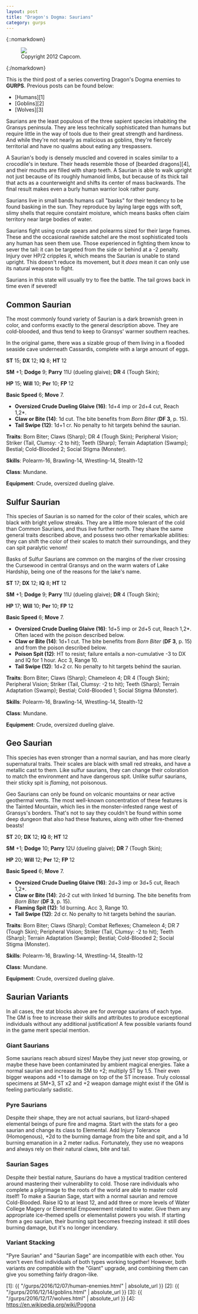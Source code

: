 ```yaml
---
layout: post
title: "Dragon's Dogma: Saurians"
category: gurps
---
```


{::nomarkdown}
<figure>
  <img src="{{ "/assets/DDENEMIES.jpg" | absolute_url }}"/>
  <figcaption>Copyright 2012 Capcom.</figcaption>
</figure>
{:/nomarkdown}


This is the third post of a series converting Dragon's Dogma enemies to
**GURPS**. Previous posts can be found below:

- [Humans][1]
- [Goblins][2]
- [Wolves][3]

Saurians are the least populous of the three sapient species inhabiting the
Gransys peninsula. They are less technically sophisticated than humans but
require little in the way of tools due to their great strength and
hardiness. And while they're not nearly as malicious as goblins, they're
fiercely territorial and have no qualms about eating any trespassers.

A Saurian's body is densely muscled and covered in scales similar to a
crocodile's in texture. Their heads resemble those of [bearded dragons][4], and
their mouths are filled with sharp teeth. A Saurian is able to walk upright not
just because of its roughly humanoid limbs, but because of its thick tail that
acts as a counterweight and shifts its center of mass backwards. The final
result makes even a burly human warrior look rather puny.

Saurians live in small bands humans call "basks" for their tendency to be found
basking in the sun. They reproduce by laying large eggs with soft, slimy
shells that require constaint moisture, which means basks often claim territory
near large bodies of water.

Saurians fight using crude spears and polearms sized for their large
frames. These and the occasional rawhide satchel are the most sophisticated
tools any human has seen them use. Those experienced in fighting them know to
sever the tail: it can be targeted from the side or behind at a -2
penalty. Injury over HP/2 cripples it, which means the Saurian is unable to
stand upright. This doesn't reduce its movement, but it _does_ mean it can only
use its natural weapons to fight.

Saurians in this state will usually try to flee the battle. The tail grows back
in time even if severed!

## Common Saurian

The most commonly found variety of Saurian is a dark brownish green in color,
and conforms exactly to the general description above. They are cold-blooded,
and thus tend to keep to Gransys' warmer southern reaches.

In the original game, there was a sizable group of them living in a flooded
seaside cave underneath Cassardis, complete with a large amount of eggs.

**ST** 15; **DX** 12; **IQ** 8; **HT** 12

**SM** +1; **Dodge** 9; **Parry** 11U (dueling glaive); **DR** 4 (Tough Skin);

**HP** 15; **Will** 10; **Per** 10; **FP** 12

**Basic Speed** 6; **Move** 7.

- **Oversized Crude Dueling Glaive (16)**: 1d+4 imp or 2d+4 cut, Reach 1,2*.
- **Claw or Bite (14)**: 1d cut. The bite benefits from _Born Biter_ (**DF 3**,
  p. 15).
- **Tail Swipe (12)**: 1d+1 cr. No penalty to hit targets behind the saurian.

**Traits**: Born Biter; Claws (Sharp); DR 4 (Tough Skin); Peripheral Vision;
Striker (Tail, Clumsy: -2 to hit); Teeth (Sharp); Terrain Adaptation (Swamp);
Bestial; Cold-Blooded 2; Social Stigma (Monster).

**Skills**: Polearm-16, Brawling-14, Wrestling-14, Stealth-12

**Class**: Mundane.

**Equipment**: Crude, oversized dueling glaive.

## Sulfur Saurian

This species of Saurian is so named for the color of their scales, which are
black with bright yellow streaks. They are a little more tolerant of the cold
than Common Saurians, and thus live further north. They share the same general
traits described above, and possess two other remarkable abilities: they can
shift the color of their scales to match their surroundings, and they can spit
paralytic venom!

Basks of Sulfur Saurians are common on the margins of the river crossing the
Cursewood in central Gransys and on the warm waters of Lake Hardship, being one
of the reasons for the lake's name.

**ST** 17; **DX** 12; **IQ** 8; **HT** 12

**SM** +1; **Dodge** 9; **Parry** 11U (dueling glaive); **DR** 4 (Tough Skin);

**HP** 17; **Will** 10; **Per** 10; **FP** 12

**Basic Speed** 6; **Move** 7.

- **Oversized Crude Dueling Glaive (16)**: 1d+5 imp or 2d+5 cut, Reach
  1,2*. Often laced with the poison described below.
- **Claw or Bite (14)**: 1d+1 cut. The bite benefits from _Born Biter_ (**DF
  3**, p. 15) and from the poison described below.
- **Poison Spit (12)**: HT to resist; failure entails a non-cumulative -3 to DX
  and IQ for 1 hour. Acc 3, Range 10.
- **Tail Swipe (12)**: 1d+2 cr. No penalty to hit targets behind the saurian.

**Traits**: Born Biter; Claws (Sharp); Chameleon 4; DR 4 (Tough Skin);
Peripheral Vision; Striker (Tail, Clumsy: -2 to hit); Teeth (Sharp); Terrain
Adaptation (Swamp); Bestial; Cold-Blooded 1; Social Stigma (Monster).

**Skills**: Polearm-16, Brawling-14, Wrestling-14, Stealth-12

**Class**: Mundane.

**Equipment**: Crude, oversized dueling glaive.

## Geo Saurian

This species has even stronger than a normal saurian, and has more clearly
supernatural traits. Their scales are black with small red streaks, and have a
metallic cast to them. Like sulfur saurians, they can change their coloration to
match the environment and have dangerous spit. Unlike sulfur saurians, their
sticky spit is _flaming_, not poisonous.

Geo Saurians can only be found on volcanic mountains or near active geothermal
vents. The most well-known concentration of these features is the Tainted
Mountain, which lies in the monster-infested range west of Gransys's
borders. That's not to say they couldn't be found within some deep dungeon that
also had these features, along with other fire-themed beasts!

**ST** 20; **DX** 12; **IQ** 8; **HT** 12

**SM** +1; **Dodge** 10; **Parry** 12U (dueling glaive); **DR** 7 (Tough Skin);

**HP** 20; **Will** 12; **Per** 12; **FP** 12

**Basic Speed** 6; **Move** 7.

- **Oversized Crude Dueling Glaive (16)**: 2d+3 imp or 3d+5 cut, Reach
  1,2*.
- **Claw or Bite (14)**: 2d-2 cut with linked 1d burning. The bite benefits from
  _Born Biter_ (**DF 3**, p. 15).
- **Flaming Spit (12)**: 1d burning. Acc 3, Range 10.
- **Tail Swipe (12)**: 2d cr. No penalty to hit targets behind the saurian.

**Traits**: Born Biter; Claws (Sharp); Combat Reflexes; Chameleon 4; DR 7 (Tough
Skin); Peripheral Vision; Striker (Tail, Clumsy: -2 to hit); Teeth (Sharp);
Terrain Adaptation (Swamp); Bestial; Cold-Blooded 2; Social Stigma (Monster).

**Skills**: Polearm-16, Brawling-14, Wrestling-14, Stealth-12

**Class**: Mundane.

**Equipment**: Crude, oversized dueling glaive.

## Saurian Variants

In all cases, the stat blocks above are for _average_ saurians of each
type. The GM is free to increase their skills and attributes to produce
exceptional individuals without any additional justification! A few possible
variants found in the game merit special mention.

### Giant Saurians

Some saurians reach absurd sizes! Maybe they just never stop growing, or maybe
these have been contaminated by ambient magical energies. Take a normal saurian
and increase its SM to +2; multiply ST by 1.5. Their even bigger weapons add +1
to damage on top of the ST increase. Truly colossal specimens at SM+3, ST x2 and
+2 weapon damage might exist if the GM is feeling particularly sadistic.

### Pyre Saurians

Despite their shape, they are not actual saurians, but lizard-shaped elemental
beings of pure fire and magma. Start with the stats for a geo saurian and change
its class to Elemental. Add Injury Tolerance (Homogenous), +2d to the burning
damage from the bite and spit, and a 1d burning emanation in a 2 meter
radius. Fortunately, they use no weapons and always rely on their natural
claws, bite and tail.

### Saurian Sages

Despite their bestial nature, Saurians do have a mystical tradition centered
around mastering their vulnerability to cold. Those rare individuals who
complete a pilgrimage to the roots of the world are able to master cold itself!
To make a Saurian Sage, start with a normal saurian and remove
Cold-Blooded. Raise IQ to at least 12, and add three or more levels of Water
College Magery or Elemental Empowerment related to water. Give them any
appropriate ice-themed spells or elementalist powers you wish. If starting from
a geo saurian, their burning spit becomes freezing instead: it still does
burning damage, but it's no longer incendiary.

### Variant Stacking

"Pyre Saurian" and "Saurian Sage" are incompatible with each other. You won't
even find individuals of both types working together! However, both variants
_are_ compatible with the "Giant" upgrade, and combining them can give you
something fairly dragon-like.

[1]: {{ "/gurps/2016/12/07/human-enemies.html" | absolute_url }}
[2]: {{ "/gurps/2016/12/14/goblins.html" | absolute_url }}
[3]: {{ "/gurps/2016/12/17/wolves.html" | absolute_url }}
[4]: https://en.wikipedia.org/wiki/Pogona
